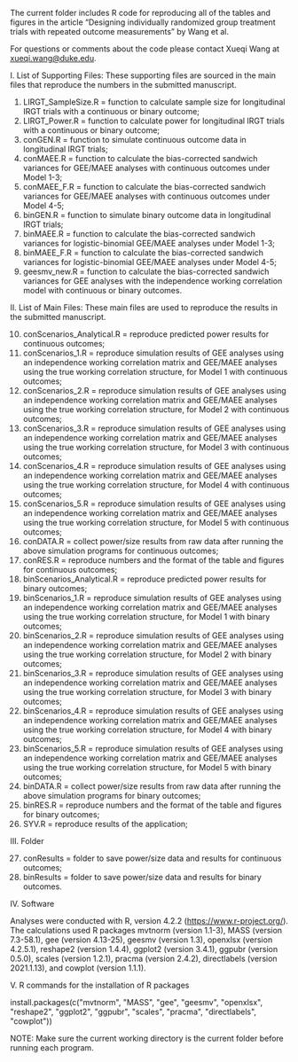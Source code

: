 The current folder includes R code for reproducing all of the tables and figures in the article “Designing individually randomized group treatment trials with repeated outcome measurements” by Wang et al.

For questions or comments about the code please contact Xueqi Wang at xueqi.wang@duke.edu.

I. List of Supporting Files: These supporting files are sourced in the main files that reproduce the numbers in the submitted manuscript.

1. LIRGT_SampleSize.R = function to calculate sample size for longitudinal IRGT trials with a continuous or binary outcome;
2. LIRGT_Power.R = function to calculate power for longitudinal IRGT trials with a continuous or binary outcome;
3. conGEN.R = function to simulate continuous outcome data in longitudinal IRGT trials;
4. conMAEE.R = function to calculate the bias-corrected sandwich variances for GEE/MAEE analyses with continuous outcomes under Model 1-3;
5. conMAEE_F.R = function to calculate the bias-corrected sandwich variances for GEE/MAEE analyses with continuous outcomes under Model 4-5;
6. binGEN.R = function to simulate binary outcome data in longitudinal IRGT trials;
7. binMAEE.R = function to calculate the bias-corrected sandwich variances for logistic-binomial GEE/MAEE analyses under Model 1-3;
8. binMAEE_F.R = function to calculate the bias-corrected sandwich variances for logistic-binomial GEE/MAEE analyses under Model 4-5;
9. geesmv_new.R = function to calculate the bias-corrected sandwich variances for GEE analyses with the independence working correlation model with continuous or binary outcomes.

II. List of Main Files: These main files are used to reproduce the results in the submitted manuscript.

10. conScenarios_Analytical.R = reproduce predicted power results for continuous outcomes;
11. conScenarios_1.R = reproduce simulation results of GEE analyses using an independence working correlation matrix and GEE/MAEE analyses using the true working correlation structure, for Model 1 with continuous outcomes;
12. conScenarios_2.R = reproduce simulation results of GEE analyses using an independence working correlation matrix and GEE/MAEE analyses using the true working correlation structure, for Model 2 with continuous outcomes;
13. conScenarios_3.R = reproduce simulation results of GEE analyses using an independence working correlation matrix and GEE/MAEE analyses using the true working correlation structure, for Model 3 with continuous outcomes;
14. conScenarios_4.R = reproduce simulation results of GEE analyses using an independence working correlation matrix and GEE/MAEE analyses using the true working correlation structure, for Model 4 with continuous outcomes;
15. conScenarios_5.R = reproduce simulation results of GEE analyses using an independence working correlation matrix and GEE/MAEE analyses using the true working correlation structure, for Model 5 with continuous outcomes;
16. conDATA.R = collect power/size results from raw data after running the above simulation programs for continuous outcomes;
17. conRES.R = reproduce numbers and the format of the table and figures for continuous outcomes;
18. binScenarios_Analytical.R = reproduce predicted power results for binary outcomes;
19. binScenarios_1.R = reproduce simulation results of GEE analyses using an independence working correlation matrix and GEE/MAEE analyses using the true working correlation structure, for Model 1 with binary outcomes;
20. binScenarios_2.R = reproduce simulation results of GEE analyses using an independence working correlation matrix and GEE/MAEE analyses using the true working correlation structure, for Model 2 with binary outcomes;
21. binScenarios_3.R = reproduce simulation results of GEE analyses using an independence working correlation matrix and GEE/MAEE analyses using the true working correlation structure, for Model 3 with binary outcomes;
22. binScenarios_4.R = reproduce simulation results of GEE analyses using an independence working correlation matrix and GEE/MAEE analyses using the true working correlation structure, for Model 4 with binary outcomes;
23. binScenarios_5.R = reproduce simulation results of GEE analyses using an independence working correlation matrix and GEE/MAEE analyses using the true working correlation structure, for Model 5 with binary outcomes;
24. binDATA.R = collect power/size results from raw data after running the above simulation programs for binary outcomes;
25. binRES.R = reproduce numbers and the format of the table and figures for binary outcomes;
26. SYV.R = reproduce results of the application;

III. Folder

27. conResults = folder to save power/size data and results for continuous outcomes;
28. binResults = folder to save power/size data and results for binary outcomes.

IV. Software

Analyses were conducted with R, version 4.2.2 (https://www.r-project.org/). The calculations used R packages mvtnorm (version 1.1-3), MASS (version 7.3-58.1), gee (version 4.13-25), geesmv (version 1.3), openxlsx (version 4.2.5.1), reshape2 (version 1.4.4), ggplot2 (version 3.4.1), ggpubr (version 0.5.0), scales (version 1.2.1), pracma (version 2.4.2), directlabels (version 2021.1.13), and cowplot (version 1.1.1).

V. R commands for the installation of R packages

install.packages(c("mvtnorm", "MASS", "gee", "geesmv", "openxlsx", "reshape2", "ggplot2", "ggpubr", "scales", "pracma", "directlabels", "cowplot"))

NOTE: Make sure the current working directory is the current folder before running each program.
